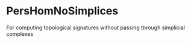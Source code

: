 # PersHomNoSimplices
For computing topological signatures without passing through simplicial complexes

